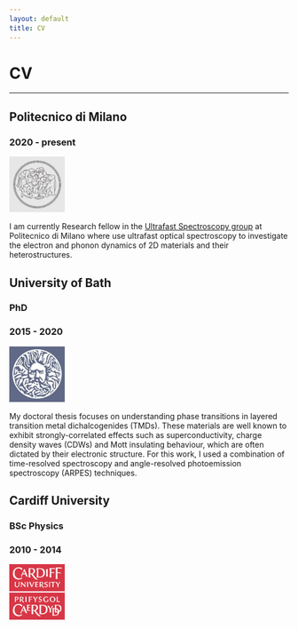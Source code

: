 ```yaml
---
layout: default
title: CV
---
```


# CV

* * *

## Politecnico di Milano
### 2020 - present

<p align="left">
  <img width="100" height="100" src="/images/polimi.jpg">
</p>

I am currently Research fellow in the [Ultrafast Spectroscopy group](https://www.femtosecond.fisi.polimi.it/) at Politecnico di Milano where use ultrafast optical spectroscopy to investigate the electron and phonon dynamics of 2D materials and their heterostructures.

## University of Bath
### PhD
### 2015 - 2020

<p align="left">
  <img width="100" height="100" src="/images/bath.jpg">
</p>

My doctoral thesis focuses on understanding phase transitions in layered transition metal dichalcogenides (TMDs). These materials are well known to exhibit strongly-correlated effects such as superconductivity, charge density waves (CDWs) and Mott insulating behaviour, which are often dictated by their electronic structure. For this work, I used a combination of time-resolved spectroscopy and angle-resolved photoemission spectroscopy (ARPES) techniques.

## Cardiff University
### BSc Physics
### 2010 - 2014

<p align="left">
  <img width="100" height="100" src="/images/cardiff.jpg">
</p>

